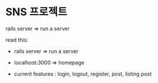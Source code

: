 # SNS 프로젝트

rails server => run a server

read this:

* rails server => run a server

* localhost:3000 => homepage

* current features : login, logout, register, post, listing post

